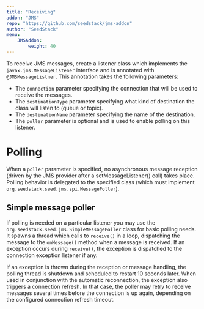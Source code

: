 ```yaml
---
title: "Receiving"
addon: "JMS"
repo: "https://github.com/seedstack/jms-addon"
author: "SeedStack"
menu:
    JMSAddon:
        weight: 40
---
```


To receive JMS messages, create a listener class which implements the `javax.jms.MessageListener` interface and is 
annotated with `@JMSMessageListner`. This annotation takes the following parameters:

* The `connection` parameter specifying the connection that will be used to receive the messages.
* The `destinationType` parameter specifying what kind of destination the class will listen to (queue or topic).
* The `destinationName` parameter specifying the name of the destination.
* The `poller` parameter is optional and is used to enable polling on this listener.

# Polling

When a `poller` parameter is specified, no asynchronous message reception (driven by the JMS provider after a 
setMessageListener() call) takes place. Polling behavior is delegated to the specified class (which must implement
`org.seedstack.seed.jms.spi.MessagePoller`).

## Simple message poller

If polling is needed on a particular listener you may use the `org.seedstack.seed.jms.SimpleMessagePoller` class for 
basic polling needs. It spawns a thread which calls to `receive()` in a loop, dispatching the message to the 
`onMessage()` method when a message is received. If an exception occurs during `receive()`, the exception is dispatched
to the connection exception listener if any.

If an exception is thrown during the reception or message handling, the polling thread is shutdown and scheduled to
restart 10 seconds later. When used in conjunction with the automatic reconnection, the exception also triggers a
connection refresh. In that case, the poller may retry to receive messages several times before the connection is up again, 
depending on the configured connection refresh timeout.